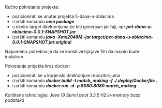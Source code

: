 Ručno pokretanje projekta:
- pozicionirati se unutar projekta 5-dana-u-oblacima
- izvršiti komandu ***mvn package***
- u okviru target direktorijuma će biti generisan jar fajl, npr ***pet-dana-u-oblacima-0.0.1-SNAPSHOT.jar***
- izvršiti komandu ***java -Xmx2048M -jar target/pet-dana-u-oblacima-0.0.1-SNAPSHOT.jar.original***

Napomena: potrebno je da se koristi vezija jave 19 i da maven bude instaliran


Pokretanje projekta kroz docker:
- pozicionirati se u korjenski direktorijum repozitorijuma
- izvršiti komandu ***docker build -t match_making -f ./.deploy/Dockerfile .***
- izvršiti komandu ***docker run -d -p 8080:8080 match_making***

Korištene tehnologije:
*Java 19*
*Sprint boot 3.3.5*
*H2 in-memory baza podataka*

